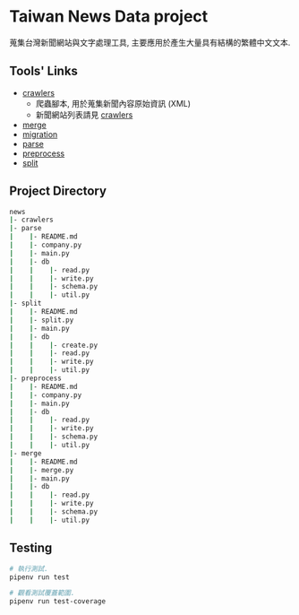 # Taiwan News Data project

蒐集台灣新聞網站與文字處理工具, 主要應用於產生大量具有結構的繁體中文文本.

## Tools' Links

- [crawlers](news/crawlers)
  - 爬蟲腳本, 用於蒐集新聞內容原始資訊 (XML)
  - 新聞網站列表請見 [crawlers](news/crawlers/README.md)
- [merge](news/merge/README.md)
- [migration](news/migration/README.md)
- [parse](news/parse/README.md)
- [preprocess](news/preprocess/README.md)
- [split](news/split/README.md)

## Project Directory

```sh
news
|- crawlers
|- parse
|    |- README.md
|    |- company.py
|    |- main.py
|    |- db
|    |    |- read.py
|    |    |- write.py
|    |    |- schema.py
|    |    |- util.py
|- split
|    |- README.md
|    |- split.py
|    |- main.py
|    |- db
|    |    |- create.py
|    |    |- read.py
|    |    |- write.py
|    |    |- util.py
|- preprocess
|    |- README.md
|    |- company.py
|    |- main.py
|    |- db
|    |    |- read.py
|    |    |- write.py
|    |    |- schema.py
|    |    |- util.py
|- merge
|    |- README.md
|    |- merge.py
|    |- main.py
|    |- db
|    |    |- read.py
|    |    |- write.py
|    |    |- schema.py
|    |    |- util.py
```

## Testing

```sh
# 執行測試.
pipenv run test

# 觀看測試覆蓋範圍.
pipenv run test-coverage
```
